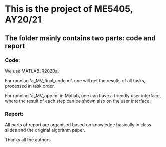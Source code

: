 # This is the project of ME5405, AY20/21

## The folder mainly contains two parts: code and report

### Code:
We use MATLAB_R2020a.

For running 'a_MV_final_code.m', one will get the results of all tasks, processed in task order.

For running 'a_MV_app.m' in Matlab, one can have a friendly user interface, where the result of each step can be shown also on the user interface.

### Report:
All parts of report are organised based on knowledge basically in class slides and the original algorithm paper.

Thanks all the authors.
